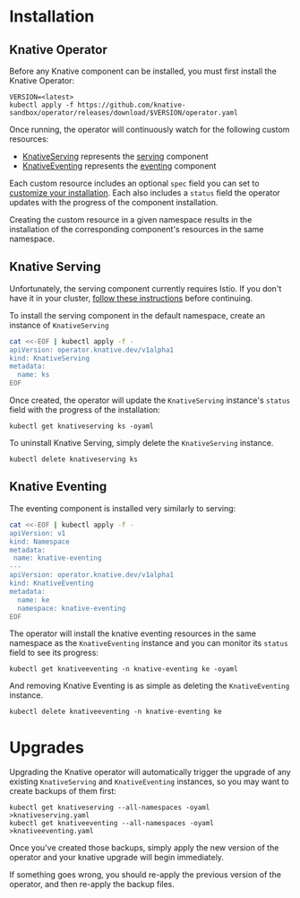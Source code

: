# Installation

## Knative Operator

Before any Knative component can be installed, you must first install
the Knative Operator:

```
VERSION=<latest>
kubectl apply -f https://github.com/knative-sandbox/operator/releases/download/$VERSION/operator.yaml
```

Once running, the operator will continuously watch for the following
custom resources:
- [KnativeServing](../config/300-serving.yaml) represents the
  [serving](https://knative.dev/development/serving/) component
- [KnativeEventing](../config/300-eventing.yaml) represents the
  [eventing](https://knative.dev/development/eventing/) component

Each custom resource includes an optional `spec` field you can set to
[customize your installation](configuration.md). Each also includes a
`status` field the operator updates with the progress of the component
installation.

Creating the custom resource in a given namespace results in the
installation of the corresponding component's resources in the same
namespace.


## Knative Serving

Unfortunately, the serving component currently requires Istio. If you
don't have it in your cluster, [follow these instructions](https://knative.dev/development/install/installing-istio/)
before continuing.

To install the serving component in the default namespace, create an
instance of `KnativeServing`

```sh
cat <<-EOF | kubectl apply -f -
apiVersion: operator.knative.dev/v1alpha1
kind: KnativeServing
metadata:
  name: ks
EOF
```

Once created, the operator will update the `KnativeServing` instance's
`status` field with the progress of the installation:

```
kubectl get knativeserving ks -oyaml
```

To uninstall Knative Serving, simply delete the `KnativeServing` instance.

```
kubectl delete knativeserving ks
```


## Knative Eventing

The eventing component is installed very similarly to serving:

```sh
cat <<-EOF | kubectl apply -f -
apiVersion: v1
kind: Namespace
metadata:
 name: knative-eventing
---
apiVersion: operator.knative.dev/v1alpha1
kind: KnativeEventing
metadata:
  name: ke
  namespace: knative-eventing
EOF
```

The operator will install the knative eventing resources in the same
namespace as the `KnativeEventing` instance and you can monitor its
`status` field to see its progress:

```
kubectl get knativeeventing -n knative-eventing ke -oyaml
```

And removing Knative Eventing is as simple as deleting the
`KnativeEventing` instance.

```
kubectl delete knativeeventing -n knative-eventing ke
```

# Upgrades

Upgrading the Knative operator will automatically trigger the upgrade
of any existing `KnativeServing` and `KnativeEventing` instances, so
you may want to create backups of them first:

```
kubectl get knativeserving --all-namespaces -oyaml >knativeserving.yaml
kubectl get knativeeventing --all-namespaces -oyaml >knativeeventing.yaml
```

Once you've created those backups, simply apply the new version of the
operator and your knative upgrade will begin immediately. 

If something goes wrong, you should re-apply the previous version of
the operator, and then re-apply the backup files.
